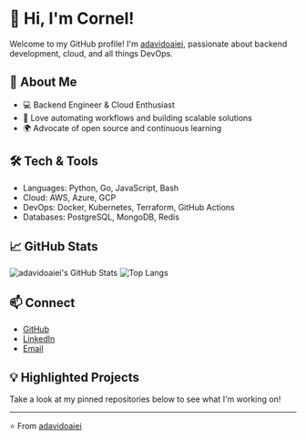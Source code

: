# 👋 Hi, I'm Cornel!

Welcome to my GitHub profile! I'm [adavidoaiei](https://github.com/adavidoaiei), passionate about backend development, cloud, and all things DevOps.

## 🚀 About Me

- 💻 Backend Engineer & Cloud Enthusiast
- 🔧 Love automating workflows and building scalable solutions
- 🌍 Advocate of open source and continuous learning

## 🛠️ Tech & Tools

- Languages: Python, Go, JavaScript, Bash
- Cloud: AWS, Azure, GCP
- DevOps: Docker, Kubernetes, Terraform, GitHub Actions
- Databases: PostgreSQL, MongoDB, Redis

## 📈 GitHub Stats

![adavidoaiei's GitHub Stats](https://github-readme-stats.vercel.app/api?username=adavidoaiei&show_icons=true&theme=github_dark)
![Top Langs](https://github-readme-stats.vercel.app/api/top-langs/?username=adavidoaiei&layout=compact&theme=github_dark)

## 📫 Connect

- [GitHub](https://github.com/adavidoaiei)
- [LinkedIn](https://www.linkedin.com/in/adavidoaiei/) <!-- Add your LinkedIn if you want -->
- [Email](mailto:cornel.adavidoaiei@gmail.com) <!-- Replace with your email if desired -->

## 💡 Highlighted Projects

<!--START_SECTION:repos-->
Take a look at my pinned repositories below to see what I'm working on!
<!--END_SECTION:repos-->

---

⭐️ From [adavidoaiei](https://github.com/adavidoaiei)
